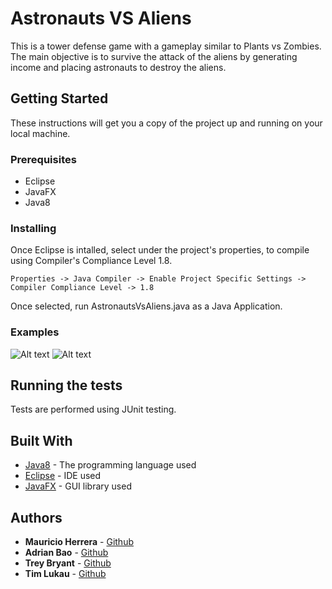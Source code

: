 # Astronauts VS Aliens

This is a tower defense game with a gameplay similar to Plants vs Zombies. The main objective is to survive the attack of the aliens by generating income and placing astronauts to destroy the aliens.

## Getting Started

These instructions will get you a copy of the project up and running on your local machine.

### Prerequisites

* Eclipse
* JavaFX
* Java8

### Installing

Once Eclipse is intalled, select under the project's properties, to compile using Compiler's Compliance Level 1.8.

```
Properties -> Java Compiler -> Enable Project Specific Settings -> Compiler Compliance Level -> 1.8
```

Once selected, run AstronautsVsAliens.java as a Java Application.

### Examples

![Alt text](https://media.giphy.com/media/iE3bj8XqAUzn7tGOLy/giphy.gif?raw=true "Main Menu") ![Alt text](https://media.giphy.com/media/kyv1JEUKs4Pldn3BKc/giphy.gif?raw=true "Gameplay")

## Running the tests

Tests are performed using JUnit testing. 

## Built With

* [Java8](https://docs.oracle.com/javase/8/docs/) - The programming language used
* [Eclipse](https://www.eclipse.org/eclipseide/) - IDE used
* [JavaFX](https://docs.oracle.com/javase/8/javafx/get-started-tutorial/jfx-overview.htm) - GUI library used

## Authors

* **Mauricio Herrera** - [Github](https://github.com/mauherrerag)
* **Adrian Bao** - [Github](https://github.com/BaoAdrian)
* **Trey Bryant** - [Github](https://github.com/tr3ylbry)
* **Tim Lukau** - [Github](https://github.com/mothydula)
